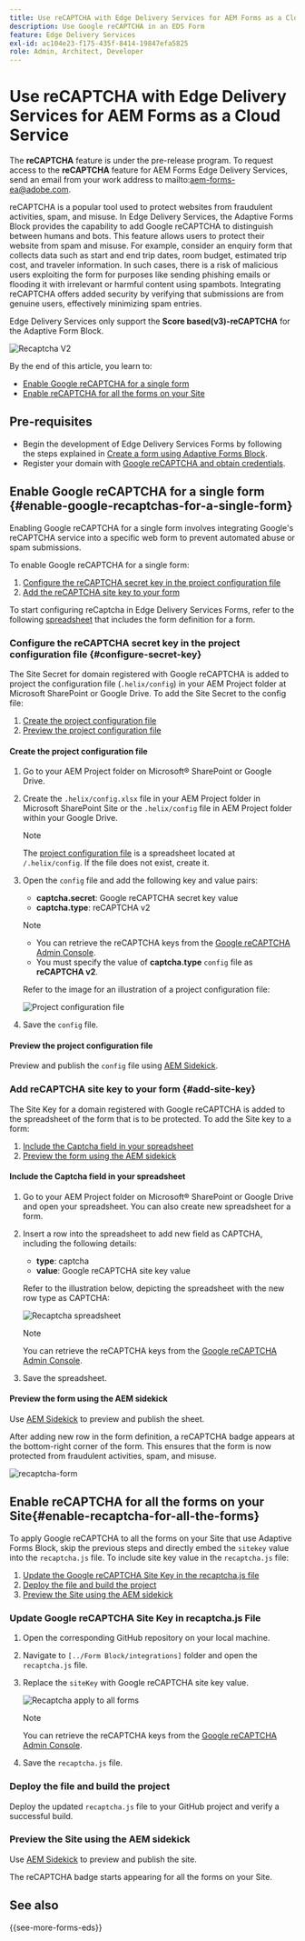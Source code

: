 ```yaml
---
title: Use reCAPTCHA with Edge Delivery Services for AEM Forms as a Cloud Service
description: Use Google reCAPTCHA in an EDS Form
feature: Edge Delivery Services
exl-id: ac104e23-f175-435f-8414-19847efa5825
role: Admin, Architect, Developer
---
```


# Use reCAPTCHA with Edge Delivery Services for AEM Forms as a Cloud Service

<span>The **reCAPTCHA** feature is under the pre-release program. To request access to the **reCAPTCHA** feature for AEM Forms Edge Delivery Services, send an email from your work address to mailto:aem-forms-ea@adobe.com.</span>

reCAPTCHA is a popular tool used to protect websites from fraudulent activities, spam, and misuse. In Edge Delivery Services, the Adaptive Forms Block provides the capability to add Google reCAPTCHA to distinguish between humans and bots. This feature allows users to protect their website from spam and misuse. 
For example, consider an enquiry form that collects data such as start and end trip dates, room budget, estimated trip cost, and traveler information. In such cases, there is a risk of malicious users exploiting the form for purposes like sending phishing emails or flooding it with irrelevant or harmful content using spambots. Integrating reCAPTCHA offers added security by verifying that submissions are from genuine users, effectively minimizing spam entries.

Edge Delivery Services only support the **Score based(v3)-reCAPTCHA** for the Adaptive Form Block.

![Recaptcha V2](/help/forms/assets/recaptcha-v2-invisible.png)

By the end of this article, you learn to:
  * [Enable Google reCAPTCHA for a single form](#enable-google-recaptchas-for-a-single-form)
  * [Enable reCAPTCHA for all the forms on your Site](#enable-recaptcha-for-all-the-forms)

## Pre-requisites

* Begin the development of Edge Delivery Services Forms by following the steps explained in [Create a form using Adaptive Forms Block](/help/edge/docs/forms/create-forms.md). 
* Register your domain with [Google reCAPTCHA and obtain credentials](https://www.google.com/recaptcha/admin/create).

## Enable Google reCAPTCHA for a single form {#enable-google-recaptchas-for-a-single-form}

Enabling Google reCAPTCHA for a single form involves integrating Google's reCAPTCHA service into a specific web form to prevent automated abuse or spam submissions.

To enable Google reCAPTCHA for a single form:
1. [Configure the reCAPTCHA secret key in the project configuration file](#configure-secret-key)
1. [Add the reCAPTCHA site key to your form](#add-site-key)

To start configuring reCaptcha in Edge Delivery Services Forms, refer to the following [spreadsheet]() that includes the form definition for a form.


### Configure the reCAPTCHA secret key in the project configuration file {#configure-secret-key}

The Site Secret for domain registered with Google reCAPTCHA is added to project the configuration file (`.helix/config`) in your AEM Project folder at Microsoft SharePoint or Google Drive. To add the Site Secret to the config file:

1. [Create the project configuration file](#create-the-project-configuration-file)
1. [Preview the project configuration file](#preview-the-project-configuration-file)

#### Create the project configuration file

1. Go to your AEM Project folder on Microsoft® SharePoint or Google Drive. 
1. Create the `.helix/config.xlsx` file in your AEM Project folder in Microsoft SharePoint Site or the `.helix/config` file in AEM Project folder within your Google Drive. 

    >[!NOTE]
    >
    > The [project configuration file](https://www.aem.live/docs/configuration) is a spreadsheet located at `/.helix/config`. If the file does not exist, create it.

1. Open the `config` file and add the following key and value pairs:

    * **captcha.secret**: Google reCAPTCHA secret key value
    * **captcha.type**: reCAPTCHA v2

    >[!NOTE]
    >
    >  * You can retrieve the reCAPTCHA keys from the [Google reCAPTCHA Admin Console](https://www.google.com/recaptcha/admin).
    >  *  You must specify the value of **captcha.type** `config` file as **reCAPTCHA v2**.


   Refer to the image for an illustration of a project configuration file:

    ![Project configuration file](/help/forms/assets/recaptcha-config-file.png)

1. Save the `config` file.

#### Preview the project configuration file

Preview and publish the `config` file using [AEM Sidekick](https://www.aem.live/developer/tutorial#preview-and-publish-your-content). 

### Add reCAPTCHA site key to your form {#add-site-key}

The Site Key for a domain registered with Google reCAPTCHA is added to the spreadsheet of the form that is to be protected. To add the Site key to a form:
1. [Include the Captcha field in your spreadsheet](#include-the-captcha-field-in-your-spreadsheet)
1. [Preview the form using the AEM sidekick](#preview-the-form-using-the-aem-sidekick)

#### Include the Captcha field in your spreadsheet 

1. Go to your AEM Project folder on Microsoft® SharePoint or Google Drive and open your spreadsheet. You can also create new spreadsheet for a form.
1. Insert a row into the spreadsheet to add new field as CAPTCHA, including the following details:
    * **type**: captcha
    * **value**: Google reCAPTCHA site key value
  
    Refer to the illustration below, depicting the spreadsheet with the new row type as CAPTCHA:
  
   ![Recaptcha spreadsheet](/help/edge/docs/forms/assets/recaptcha-spreadsheet.png)
   
    >[!NOTE]
    >
    >  You can retrieve the reCAPTCHA keys from the [Google reCAPTCHA Admin Console](https://www.google.com/recaptcha/admin).

1. Save the spreadsheet.

#### Preview the form using the AEM sidekick

Use [AEM Sidekick](https://www.aem.live/developer/tutorial#preview-and-publish-your-content) to preview and publish the sheet. 

After adding new row in the form definition, a reCAPTCHA badge appears at the bottom-right corner of the form. This ensures that the form is now protected from fraudulent activities, spam, and misuse.

![recaptcha-form](/help/edge/docs/forms/assets/recaptcha-form.png)

## Enable reCAPTCHA for all the forms on your Site{#enable-recaptcha-for-all-the-forms}

To apply Google reCAPTCHA to all the forms on your Site that use Adaptive Forms Block, skip the previous steps and directly embed the `sitekey` value into the `recaptcha.js` file. To include site key value in the `recaptcha.js` file:

1. [Update the Google reCAPTCHA Site Key in the recaptcha.js file](#1-update-google-recaptcha-site-key-in-recaptchajs-file)
1. [Deploy the file and build the project](#2-deploy-the-file-and-build-the-project)
1. [Preview the Site using the AEM sidekick](#3-preview-the-site-using-the-aem-sidekick)

### Update Google reCAPTCHA Site Key in recaptcha.js File

1. Open the corresponding GitHub repository on your local machine. 
1. Navigate to `[../Form Block/integrations]` folder and open the `recaptcha.js` file.
1. Replace the `siteKey` with Google reCAPTCHA site key value.

    ![Recaptcha apply to all forms](/help/forms/assets/recaptcha-apply-to-all-forms.png)

    >[!NOTE]
    >
    >  You can retrieve the reCAPTCHA keys from the [Google reCAPTCHA Admin Console](https://www.google.com/recaptcha/admin).

1. Save the `recaptcha.js` file.

### Deploy the file and build the project

Deploy the updated `recaptcha.js` file to your GitHub project and verify a successful build.

### Preview the Site using the AEM sidekick

Use [AEM Sidekick](https://www.aem.live/developer/tutorial#preview-and-publish-your-content) to preview and publish the site. 

The reCAPTCHA badge starts appearing for all the forms on your Site. 

## See also

{{see-more-forms-eds}}

